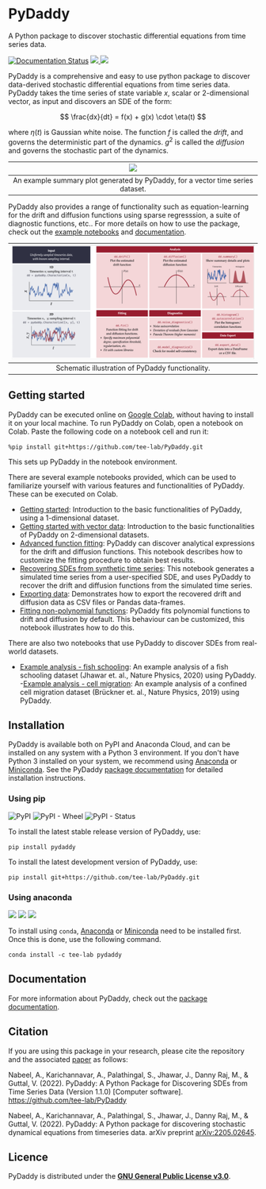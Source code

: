 
# PyDaddy

A Python package to discover stochastic differential equations from time series data.

[![Documentation Status](https://readthedocs.org/projects/pydaddy/badge/?version=latest)](https://pydaddy.readthedocs.io/en/latest/?badge=latest) [![](https://img.shields.io/github/license/tee-lab/PyDaddy) ](https://github.com/tee-lab/PyDaddy/blob/master/LICENSE.txt) [![](https://img.shields.io/badge/arXiv-preprint-red)](https://arxiv.org/abs/2205.02645)


PyDaddy is a comprehensive and easy to use python package to discover data-derived stochastic differential equations from time series data. PyDaddy takes the time series of state variable $x$, scalar or 2-dimensional vector, as input and discovers an SDE of the form:

$$ \frac{dx}{dt} = f(x) + g(x) \cdot \eta(t) $$

where $\eta(t)$ is Gaussian white noise. The function $f$ is called the _drift_, and governs the deterministic part of the dynamics. $g^2$ is called the _diffusion_ and governs the stochastic part of the dynamics.

| ![](https://github.com/tee-lab/PyDaddy/blob/master/resources/PyDaddyExample.jpg?raw=true) |
| :---: |
| An example summary plot generated by PyDaddy, for a vector time series dataset. |

PyDaddy also provides a range of functionality such as equation-learning for the drift and diffusion functions using sparse regresssion, a suite of diagnostic functions, etc.. For more details on how to use the package, check out the [example notebooks](./notebooks) and [documentation](https://pydaddy.readthedocs.io/).

| ![](https://github.com/tee-lab/PyDaddy/blob/master/resources/PyDaddySchematic.jpg?raw=true) |
| :---: |
| Schematic illustration of PyDaddy functionality. |

## Getting started

PyDaddy can be executed online on [Google Colab](https://colab.research.google.com/), without having to install it on your local machine. To run PyDaddy on Colab, open a notebook on Colab. Paste the following code on a notebook cell and run it:

    %pip install git+https://github.com/tee-lab/PyDaddy.git

This sets up PyDaddy in the notebook environment.

There are several example notebooks provided, which can be used to familiarize yourself with various features and functionalities of PyDaddy. These can be executed on Colab.

- [Getting started](https://colab.research.google.com/github/tee-lab/PyDaddy/blob/colab/notebooks/1_getting_started.ipynb): Introduction to the basic functionalities of PyDaddy, using a 1-dimensional dataset.
- [Getting started with vector data](https://colab.research.google.com/github/tee-lab/PyDaddy/blob/colab/notebooks/2_getting_started_vector.ipynb): Introduction to the basic functionalities of PyDaddy on 2-dimensional datasets.
- [Advanced function fitting](https://colab.research.google.com/github/tee-lab/PyDaddy/blob/colab/notebooks/3_advanced_function_fitting.ipynb): PyDaddy can discover analytical expressions for the drift and diffusion functions. This notebook describes how to customize the fitting procedure to obtain best results.
- [Recovering SDEs from synthetic time series](https://colab.research.google.com/github/tee-lab/PyDaddy/blob/colab/notebooks/4_sdes_from_simulated_timeseries.ipynb): This notebook generates a simulated time series from a user-specified SDE, and uses PyDaddy to recover the drift and diffusion functions from the simulated time series.
- [Exporting data](https://colab.research.google.com/github/tee-lab/PyDaddy/blob/colab/notebooks/5_exporting_data.ipynb): Demonstrates how to export the recovered drift and diffusion data as CSV files or Pandas data-frames.
- [Fitting non-polynomial functions](https://colab.research.google.com/github/tee-lab/PyDaddy/blob/colab/notebooks/6_non_poly_function_fitting.ipynb): PyDaddy fits polynomial functions to drift and diffusion by default. This behaviour can be customized, this notebook illustrates how to do this.

There are also two notebooks that use PyDaddy to discover SDEs from real-world datasets.
- [Example analysis - fish schooling](https://colab.research.google.com/github/tee-lab/PyDaddy/blob/colab/notebooks/7_example_fish_school.ipynb): An example analysis of a fish schooling dataset (Jhawar et. al., Nature Physics, 2020) using PyDaddy.
-[Example analysis - cell migration](https://colab.research.google.com/github/tee-lab/PyDaddy/blob/colab/notebooks/8_example_cell_migration.ipynb): An example analysis of a confined cell migration dataset (Brückner et. al., Nature Physics, 2019) using PyDaddy.

## Installation
PyDaddy is available both on PyPI and Anaconda Cloud, and can be installed on any system with a Python 3 environment. If you don't have Python 3 installed on your system, we recommend using [Anaconda](https://www.anaconda.com) or [Miniconda](https://docs.conda.io/en/latest/miniconda.html). See the PyDaddy [package documentation](https://pydaddy.readthedocs.io/) for detailed installation instructions.

### Using pip
![PyPI](https://img.shields.io/pypi/v/pydaddy?color=blue) ![PyPI - Wheel](https://img.shields.io/pypi/wheel/pydaddy) ![PyPI - Status](https://img.shields.io/pypi/status/pydaddy)

To install the latest stable release version of PyDaddy, use:

	pip install pydaddy

To install the latest development version of PyDaddy, use:

    pip install git+https://github.com/tee-lab/PyDaddy.git

### Using anaconda
![](https://anaconda.org/tee-lab/pydaddy/badges/version.svg) ![](https://anaconda.org/tee-lab/pydaddy/badges/latest_release_date.svg) ![](https://anaconda.org/tee-lab/pydaddy/badges/platforms.svg)

To install using `conda`, [Anaconda](https://www.anaconda.com) or [Miniconda](https://docs.conda.io/en/latest/miniconda.html) need to be installed first. Once this is done, use the following command.

    conda install -c tee-lab pydaddy
    
<!---
   *Click [here](https://github.com/tee-lab/PyDaddy/archive/master.zip) to download source repository zip file.*
--->

## Documentation
For more information about PyDaddy, check out the [package documentation](https://pydaddy.readthedocs.io/).

## Citation
If you are using this package in your research, please cite the repository and the associated [paper](https://arxiv.org/abs/2205.02645) as follows:

Nabeel, A., Karichannavar, A., Palathingal, S., Jhawar, J., Danny Raj, M., & Guttal, V. (2022). PyDaddy: A Python Package for Discovering SDEs from Time Series Data (Version 1.1.0) [Computer software]. https://github.com/tee-lab/PyDaddy

Nabeel, A., Karichannavar, A., Palathingal, S., Jhawar, J., Danny Raj, M., & Guttal, V. (2022). PyDaddy: A Python package for discovering stochastic dynamical equations from timeseries data. arXiv preprint [arXiv:2205.02645](https://arxiv.org/abs/2205.02645).

## Licence
PyDaddy is distributed under the [**GNU General Public License v3.0**](./LICENSE.txt).

